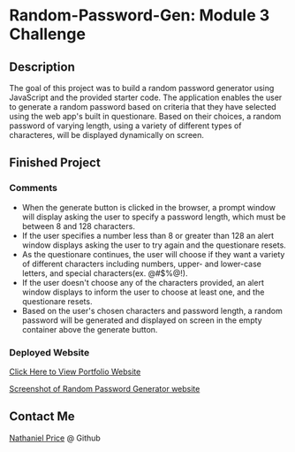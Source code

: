 

# Random-Password-Gen: Module 3 Challenge

## Description

The goal of this project was to build a random password generator using JavaScript and the provided starter code. The application enables the user to generate a random password based on criteria that they have selected using the web app's built in questionare. Based on their choices, a random password of varying length, using a variety of different types of characteres, will be displayed dynamically on screen.

## Finished Project

### Comments

* When the generate button is clicked in the browser, a prompt window will display asking the user to specify a password length, which must be between 8 and 128 characters.
* If the user specifies a number less than 8 or greater than 128 an alert window displays asking the user to try again and the questionare resets.
* As the questionare continues, the user will choose if they want a variety of different characters including numbers, upper- and lower-case letters, and special characters(ex. @#$%@!).
* If the user doesn't choose any of the characters provided, an alert window displays to inform the user to choose at least one, and the questionare resets.
* Based on the user's chosen characters and password length, a random password will be generated and displayed on screen in the empty container above the generate button.

### Deployed Website

[ Click Here to View Portfolio Website](https://newprice247.github.io/Random-Password-Gen/)

[Screenshot of Random Password Generator website](./assets/03-javascript-homework-demo.pngportfolio.png)

## Contact Me

[Nathaniel Price](https://github.com/newprice247) @ Github
